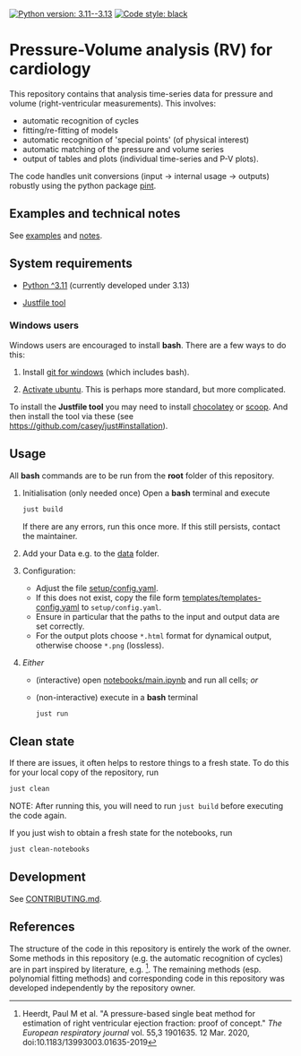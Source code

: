 [![Python version: 3.11--3.13](https://img.shields.io/badge/python%20version-3.11,%203.13-1464b4.svg)](https://www.python.org)
[![Code style: black](https://img.shields.io/badge/code%20style-black-000000.svg)](https://github.com/psf/black)

# Pressure-Volume analysis (RV) for cardiology #

This repository contains that analysis time-series data for pressure and volume
(right-ventricular measurements). This involves:

- automatic recognition of cycles
- fitting/re-fitting of models
- automatic recognition of 'special points' (of physical interest)
- automatic matching of the pressure and volume series
- output of tables and plots (individual time-series and P-V plots).

The code handles unit conversions (input -> internal usage -> outputs)
robustly using the python package [pint](https://pint.readthedocs.io).

## Examples and technical notes ##

See [examples](examples) and [notes](docs/README.md).

## System requirements ##

- [Python ^3.11](https://www.python.org/downloads) (currently developed under 3.13)

- [Justfile tool](https://github.com/casey/just#installation)

### Windows users ###

Windows users are encouraged to install **bash**.
There are a few ways to do this:

1. Install [git for windows](https://gitforwindows.org) (which includes bash).

2. [Activate ubuntu](https://devblogs.microsoft.com/commandline/bash-on-ubuntu-on-windows-download-now-3).
   This is perhaps more standard, but more complicated.

To install the **Justfile tool** you may need to install
[chocolatey](https://chocolatey.org/install)
or [scoop](https://github.com/ScoopInstaller/Scoop#installation).
And then install the tool via these
(see <https://github.com/casey/just#installation>).

## Usage ##

All **bash** commands are to be run from the **root** folder of this repository.

1. Initialisation (only needed once)
  Open a **bash** terminal and execute

    ```bash
    just build
    ```

    If there are any errors, run this once more.
    If this still persists, contact the maintainer.

2. Add your Data e.g. to the [data](data) folder.

3. Configuration:

    - Adjust the file [setup/config.yaml](setup/config.yaml).
    - If this does not exist, copy the file form [templates/templates-config.yaml](templates/template-config.yaml)
     to `setup/config.yaml`.
    - Ensure in particular that the paths to the input and output data are set correctly.
    - For the output plots choose `*.html` format for dynamical output,
      otherwise choose `*.png` (lossless).

4. _Either_

    - (interactive) open [notebooks/main.ipynb](notebooks/main.ipynb)
      and run all cells; _or_

    - (non-interactive) execute in a **bash** terminal

        ```bash
        just run
        ```

## Clean state ##

If there are issues, it often helps to restore things to a fresh state.
To do this for your local copy of the repository, run

```bash
just clean
```

NOTE: After running this, you will need to run `just build` before executing the code again.

If you just wish to obtain a fresh state for the notebooks, run

```bash
just clean-notebooks
```

## Development ##

See [CONTRIBUTING.md](CONTRIBUTING.md).

## References ##

The structure of the code in this repository is entirely the work of the owner.
Some methods in this repository (e.g. the automatic recognition of cycles)
are in part inspired by literature, e.g. [^Heerdt2019].
The remaining methods (esp. polynomial fitting methods)
and corresponding code in this repository
was developed independently by the repository owner.

[^Heerdt2019]: Heerdt, Paul M et al. "A pressure-based single beat method for estimation of right ventricular ejection fraction: proof of concept." _The European respiratory journal_ vol. 55,3 1901635. 12 Mar. 2020, doi:10.1183/13993003.01635-2019
